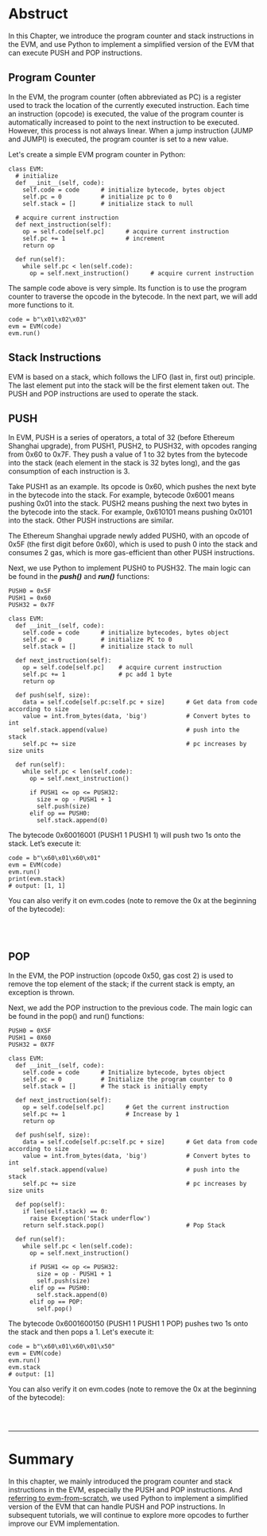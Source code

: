 # Abstruct

In this Chapter, we introduce the program counter and stack instructions in the EVM, and use Python to implement a simplified version of the EVM that can execute PUSH and POP instructions.

## Program Counter

In the EVM, the program counter (often abbreviated as PC) is a register used to track the location of the currently executed instruction. Each time an instruction (opcode) is executed,
the value of the program counter is automatically increased to point to the next instruction to be executed. However, this process is not always linear. When a jump instruction (JUMP and JUMPI) is executed, the program counter is set to a new value.

Let's create a simple EVM program counter in Python:

```
class EVM:
  # initialize
  def __init__(self, code):
    self.code = code      # initialize bytecode, bytes object
    self.pc = 0           # initialize pc to 0
    self.stack = []       # initialize stack to null

  # acquire current instruction
  def next_instruction(self):
    op = self.code[self.pc]      # acquire current instruction
    self.pc += 1                 # increment
    return op

  def run(self):
    while self.pc < len(self.code):
      op = self.next_instruction()      # acquire current instruction
```

The sample code above is very simple. Its function is to use the program counter to traverse the opcode in the bytecode. In the next part, we will add more functions to it.

```
code = b"\x01\x02\x03"
evm = EVM(code)
evm.run()
```

## Stack Instructions

EVM is based on a stack, which follows the LIFO (last in, first out) principle. The last element put into the stack will be the first element taken out. The PUSH and POP instructions are used to operate the stack.

## PUSH

In EVM, PUSH is a series of operators, a total of 32 (before Ethereum Shanghai upgrade), from PUSH1, PUSH2, to PUSH32, with opcodes ranging from 0x60 to 0x7F. They push a value of 1 to 32 bytes from the bytecode into the stack (each element in the stack is 32 bytes long), and the gas consumption of each instruction is 3.

Take PUSH1 as an example. Its opcode is 0x60, which pushes the next byte in the bytecode into the stack. For example, bytecode 0x6001 means pushing 0x01 into the stack. PUSH2 means pushing the next two bytes in the bytecode into the stack. For example, 0x610101 means pushing 0x0101 into the stack. Other PUSH instructions are similar.

The Ethereum Shanghai upgrade newly added PUSH0, with an opcode of 0x5F (the first digit before 0x60), which is used to push 0 into the stack and consumes 2 gas, which is more gas-efficient than other PUSH instructions.

Next, we use Python to implement PUSH0 to PUSH32. The main logic can be found in the _**push()**_ and _**run()**_ functions:

```
PUSH0 = 0x5F
PUSH1 = 0x60
PUSH32 = 0x7F

class EVM:
  def __init__(self, code):
    self.code = code      # initialize bytecodes, bytes object
    self.pc = 0           # initialize PC to 0
    self.stack = []       # initialize stack to null

  def next_instruction(self):
    op = self.code[self.pc]    # acquire current instruction
    self.pc += 1               # pc add 1 byte
    return op

  def push(self, size):
    data = self.code[self.pc:self.pc + size]      # Get data from code according to size
    value = int.from_bytes(data, 'big')           # Convert bytes to int
    self.stack.append(value)                      # push into the stack
    self.pc += size                               # pc increases by size units

  def run(self):
    while self.pc < len(self.code):
      op = self.next_instruction()

      if PUSH1 <= op <= PUSH32:
        size = op - PUSH1 + 1
        self.push(size)
      elif op == PUSH0:
        self.stack.append(0)
```

The bytecode 0x60016001 (PUSH1 1 PUSH1 1) will push two 1s onto the stack. Let’s execute it:

```
code = b"\x60\x01\x60\x01"
evm = EVM(code)
evm.run()
print(evm.stack)
# output: [1, 1]
```

You can also verify it on evm.codes (note to remove the 0x at the beginning of the bytecode):

<br>

![]()<br>

## POP

In the EVM, the POP instruction (opcode 0x50, gas cost 2) is used to remove the top element of the stack; if the current stack is empty, an exception is thrown.

Next, we add the POP instruction to the previous code. The main logic can be found in the pop() and run() functions:

```
PUSH0 = 0X5F
PUSH1 = 0X60
PUSH32 = 0X7F

class EVM:
  def __init__(self, code):
    self.code = code      # Initialize bytecode, bytes object
    self.pc = 0           # Initialize the program counter to 0
    self.stack = []       # The stack is initially empty

  def next_instruction(self):
    op = self.code[self.pc]      # Get the current instruction
    self.pc += 1                 # Increase by 1
    return op

  def push(self, size):
    data = self.code[self.pc:self.pc + size]      # Get data from code according to size
    value = int.from_bytes(data, 'big')           # Convert bytes to int
    self.stack.append(value)                      # push into the stack
    self.pc += size                               # pc increases by size units

  def pop(self):
    if len(self.stack) == 0:
      raise Exception('Stack underflow')
    return self.stack.pop()                       # Pop Stack

  def run(self):
    while self.pc < len(self.code):
      op = self.next_instruction()

      if PUSH1 <= op <= PUSH32:
        size = op - PUSH1 + 1
        self.push(size)
      elif op == PUSH0:
        self.stack.append(0)
      elif op == POP:
        self.pop()
```

The bytecode 0x6001600150 (PUSH1 1 PUSH1 1 POP) pushes two 1s onto the stack and then pops a 1. Let's execute it:

```
code = b"\x60\x01\x60\x01\x50"
evm = EVM(code)
evm.run()
evm.stack
# output: [1]
```

You can also verify it on evm.codes (note to remove the 0x at the beginning of the bytecode):

<br>

![]()<br>

<hr>

# Summary

In this chapter, we mainly introduced the program counter and stack instructions in the EVM, especially the PUSH and POP instructions. And [referring to evm-from-scratch](https://github.com/w1nt3r-eth/evm-from-scratch), we used Python to implement a simplified version of the EVM that can handle PUSH and POP instructions. In subsequent tutorials, we will continue to explore more opcodes to further improve our EVM implementation.
